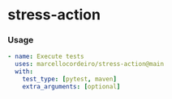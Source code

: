 # stress-action

### Usage

```yml
- name: Execute tests
  uses: marcellocordeiro/stress-action@main
  with:
    test_type: [pytest, maven]
    extra_arguments: [optional]
```
